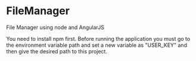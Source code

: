 # FileManager
File Manager using node and AngularJS

You need to install npm first.
Before running the application you must go to the environment variable path and set a new variable as "USER_KEY" and then give the desired path to this project.
